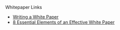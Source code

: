 Whitepaper Links
* [Writing a White Paper](https://writingcenter.uagc.edu/writing-white-paper#:~:text=However%2C%20as%20a%20general%20rule,Background%20research%2Dheavy)
* [8 Essential Elements of an Effective White Paper](https://www.copypress.com/kb/white-papers/8-essential-elements-of-an-effective-white-paper/)
